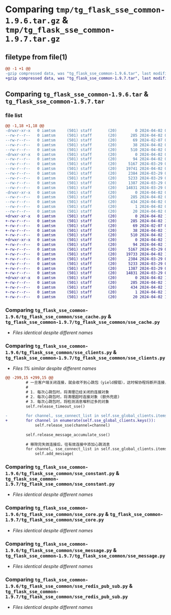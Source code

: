 # Comparing `tmp/tg_flask_sse_common-1.9.6.tar.gz` & `tmp/tg_flask_sse_common-1.9.7.tar.gz`

## filetype from file(1)

```diff
@@ -1 +1 @@
-gzip compressed data, was "tg_flask_sse_common-1.9.6.tar", last modified: Tue Apr  2 02:25:47 2024, max compression
+gzip compressed data, was "tg_flask_sse_common-1.9.7.tar", last modified: Tue Apr  2 12:50:05 2024, max compression
```

## Comparing `tg_flask_sse_common-1.9.6.tar` & `tg_flask_sse_common-1.9.7.tar`

### file list

```diff
@@ -1,18 +1,18 @@
-drwxr-xr-x   0 iamtsm     (501) staff       (20)        0 2024-04-02 02:25:47.684421 tg_flask_sse_common-1.9.6/
--rw-r--r--   0 iamtsm     (501) staff       (20)      285 2024-04-02 02:25:47.684186 tg_flask_sse_common-1.9.6/PKG-INFO
--rw-r--r--   0 iamtsm     (501) staff       (20)       69 2024-02-07 02:00:45.000000 tg_flask_sse_common-1.9.6/README.md
--rw-r--r--   0 iamtsm     (501) staff       (20)       38 2024-04-02 02:25:47.684474 tg_flask_sse_common-1.9.6/setup.cfg
--rw-r--r--   0 iamtsm     (501) staff       (20)      510 2024-04-02 02:25:32.000000 tg_flask_sse_common-1.9.6/setup.py
-drwxr-xr-x   0 iamtsm     (501) staff       (20)        0 2024-04-02 02:25:47.683189 tg_flask_sse_common-1.9.6/tg_flask_sse_common/
--rw-r--r--   0 iamtsm     (501) staff       (20)       94 2024-04-02 02:25:28.000000 tg_flask_sse_common-1.9.6/tg_flask_sse_common/__init__.py
--rw-r--r--   0 iamtsm     (501) staff       (20)     5167 2024-03-29 05:44:23.000000 tg_flask_sse_common-1.9.6/tg_flask_sse_common/sse_cache.py
--rw-r--r--   0 iamtsm     (501) staff       (20)    19741 2024-04-02 02:22:34.000000 tg_flask_sse_common-1.9.6/tg_flask_sse_common/sse_clients.py
--rw-r--r--   0 iamtsm     (501) staff       (20)     2384 2024-03-29 06:07:56.000000 tg_flask_sse_common-1.9.6/tg_flask_sse_common/sse_constant.py
--rw-r--r--   0 iamtsm     (501) staff       (20)     5233 2024-03-29 06:36:35.000000 tg_flask_sse_common-1.9.6/tg_flask_sse_common/sse_core.py
--rw-r--r--   0 iamtsm     (501) staff       (20)     1387 2024-03-29 06:10:28.000000 tg_flask_sse_common-1.9.6/tg_flask_sse_common/sse_message.py
--rw-r--r--   0 iamtsm     (501) staff       (20)    14831 2024-03-29 05:49:11.000000 tg_flask_sse_common-1.9.6/tg_flask_sse_common/sse_redis_pub_sub.py
-drwxr-xr-x   0 iamtsm     (501) staff       (20)        0 2024-04-02 02:25:47.683947 tg_flask_sse_common-1.9.6/tg_flask_sse_common.egg-info/
--rw-r--r--   0 iamtsm     (501) staff       (20)      285 2024-04-02 02:25:47.000000 tg_flask_sse_common-1.9.6/tg_flask_sse_common.egg-info/PKG-INFO
--rw-r--r--   0 iamtsm     (501) staff       (20)      434 2024-04-02 02:25:47.000000 tg_flask_sse_common-1.9.6/tg_flask_sse_common.egg-info/SOURCES.txt
--rw-r--r--   0 iamtsm     (501) staff       (20)        1 2024-04-02 02:25:47.000000 tg_flask_sse_common-1.9.6/tg_flask_sse_common.egg-info/dependency_links.txt
--rw-r--r--   0 iamtsm     (501) staff       (20)       20 2024-04-02 02:25:47.000000 tg_flask_sse_common-1.9.6/tg_flask_sse_common.egg-info/top_level.txt
+drwxr-xr-x   0 iamtsm     (501) staff       (20)        0 2024-04-02 12:50:05.365920 tg_flask_sse_common-1.9.7/
+-rw-r--r--   0 iamtsm     (501) staff       (20)      285 2024-04-02 12:50:05.365718 tg_flask_sse_common-1.9.7/PKG-INFO
+-rw-r--r--   0 iamtsm     (501) staff       (20)       69 2024-02-07 02:00:45.000000 tg_flask_sse_common-1.9.7/README.md
+-rw-r--r--   0 iamtsm     (501) staff       (20)       38 2024-04-02 12:50:05.365968 tg_flask_sse_common-1.9.7/setup.cfg
+-rw-r--r--   0 iamtsm     (501) staff       (20)      510 2024-04-02 12:49:46.000000 tg_flask_sse_common-1.9.7/setup.py
+drwxr-xr-x   0 iamtsm     (501) staff       (20)        0 2024-04-02 12:50:05.364748 tg_flask_sse_common-1.9.7/tg_flask_sse_common/
+-rw-r--r--   0 iamtsm     (501) staff       (20)       94 2024-04-02 12:49:43.000000 tg_flask_sse_common-1.9.7/tg_flask_sse_common/__init__.py
+-rw-r--r--   0 iamtsm     (501) staff       (20)     5167 2024-03-29 05:44:23.000000 tg_flask_sse_common-1.9.7/tg_flask_sse_common/sse_cache.py
+-rw-r--r--   0 iamtsm     (501) staff       (20)    19733 2024-04-02 12:49:27.000000 tg_flask_sse_common-1.9.7/tg_flask_sse_common/sse_clients.py
+-rw-r--r--   0 iamtsm     (501) staff       (20)     2384 2024-03-29 06:07:56.000000 tg_flask_sse_common-1.9.7/tg_flask_sse_common/sse_constant.py
+-rw-r--r--   0 iamtsm     (501) staff       (20)     5233 2024-03-29 06:36:35.000000 tg_flask_sse_common-1.9.7/tg_flask_sse_common/sse_core.py
+-rw-r--r--   0 iamtsm     (501) staff       (20)     1387 2024-03-29 06:10:28.000000 tg_flask_sse_common-1.9.7/tg_flask_sse_common/sse_message.py
+-rw-r--r--   0 iamtsm     (501) staff       (20)    14831 2024-03-29 05:49:11.000000 tg_flask_sse_common-1.9.7/tg_flask_sse_common/sse_redis_pub_sub.py
+drwxr-xr-x   0 iamtsm     (501) staff       (20)        0 2024-04-02 12:50:05.365494 tg_flask_sse_common-1.9.7/tg_flask_sse_common.egg-info/
+-rw-r--r--   0 iamtsm     (501) staff       (20)      285 2024-04-02 12:50:05.000000 tg_flask_sse_common-1.9.7/tg_flask_sse_common.egg-info/PKG-INFO
+-rw-r--r--   0 iamtsm     (501) staff       (20)      434 2024-04-02 12:50:05.000000 tg_flask_sse_common-1.9.7/tg_flask_sse_common.egg-info/SOURCES.txt
+-rw-r--r--   0 iamtsm     (501) staff       (20)        1 2024-04-02 12:50:05.000000 tg_flask_sse_common-1.9.7/tg_flask_sse_common.egg-info/dependency_links.txt
+-rw-r--r--   0 iamtsm     (501) staff       (20)       20 2024-04-02 12:50:05.000000 tg_flask_sse_common-1.9.7/tg_flask_sse_common.egg-info/top_level.txt
```

### Comparing `tg_flask_sse_common-1.9.6/tg_flask_sse_common/sse_cache.py` & `tg_flask_sse_common-1.9.7/tg_flask_sse_common/sse_cache.py`

 * *Files identical despite different names*

### Comparing `tg_flask_sse_common-1.9.6/tg_flask_sse_common/sse_clients.py` & `tg_flask_sse_common-1.9.7/tg_flask_sse_common/sse_clients.py`

 * *Files 1% similar despite different names*

```diff
@@ -299,15 +299,15 @@
         # 一旦客户端关闭连接，就会收不到心跳包（yield报错），这时候协程将断开连接，while将直接退出，设置LATER_RELEASE=true。
         #
         # 1. 每次心跳包时，将清理已经关闭的连接对象
         # 2. 每次心跳包时，将清理超时连接对象 (额外兜底)
         # 3. 每次心跳包时，将检测消息堆积过多的对象
         self.release_timeout_sse()
 
-        for channel, sse_connect_list in self.sse_global_clients.items():
+        for channel in enumerate(self.sse_global_clients.keys()):
             self.release_sse(channel=channel)
 
         self.release_message_accumulate_sse()
 
         # 移除完失效连接后，往有效连接中添加心跳消息
         for channel, sse_connect_list in self.sse_global_clients.items():
             self.add_message(
```

### Comparing `tg_flask_sse_common-1.9.6/tg_flask_sse_common/sse_constant.py` & `tg_flask_sse_common-1.9.7/tg_flask_sse_common/sse_constant.py`

 * *Files identical despite different names*

### Comparing `tg_flask_sse_common-1.9.6/tg_flask_sse_common/sse_core.py` & `tg_flask_sse_common-1.9.7/tg_flask_sse_common/sse_core.py`

 * *Files identical despite different names*

### Comparing `tg_flask_sse_common-1.9.6/tg_flask_sse_common/sse_message.py` & `tg_flask_sse_common-1.9.7/tg_flask_sse_common/sse_message.py`

 * *Files identical despite different names*

### Comparing `tg_flask_sse_common-1.9.6/tg_flask_sse_common/sse_redis_pub_sub.py` & `tg_flask_sse_common-1.9.7/tg_flask_sse_common/sse_redis_pub_sub.py`

 * *Files identical despite different names*

